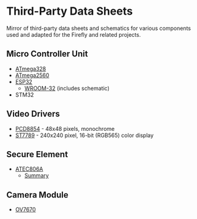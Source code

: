 Third-Party Data Sheets
=======================

Mirror of third-party data sheets and schematics for various components used and adapted for the Firefly and related projects.

Micro Controller Unit
---------------------

- [ATmega328](http://ww1.microchip.com/downloads/en/DeviceDoc/Atmel-7810-Automotive-Microcontrollers-ATmega328P_Datasheet.pdf)
- [ATmega2560](http://ww1.microchip.com/downloads/en/DeviceDoc/Atmel-2549-8-bit-AVR-Microcontroller-ATmega640-1280-1281-2560-2561_datasheet.pdf)
- [ESP32](https://www.espressif.com/sites/default/files/documentation/esp32_datasheet_en.pdf)
  - [WROOM-32](https://www.espressif.com/sites/default/files/documentation/esp32-wroom-32_datasheet_en.pdf) (includes schematic)
- STM32

Video Drivers
-------------

- [PCD8854](https://www.sparkfun.com/datasheets/LCD/Monochrome/Nokia5110.pdf) - 48x48 pixels, monochrome
- [ST7789](https://www.newhavendisplay.com/appnotes/datasheets/LCDs/ST7789V.pdf) - 240x240 pixel, 16-bit (RGB565) color display

Secure Element
--------------

- [ATEC806A](http://ww1.microchip.com/downloads/en/DeviceDoc/ATECC608A-TNGTLS-CryptoAuthentication-Data-Sheet-DS40002112B.pdf)
  - [Summary](http://ww1.microchip.com/downloads/en/DeviceDoc/40001977A.pdf)

Camera Module
-------------

- [OV7670](https://www.voti.nl/docs/OV7670.pdf)
